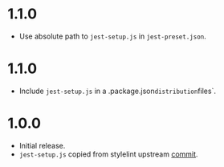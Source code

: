 # 1.1.0

-   Use absolute path to `jest-setup.js` in `jest-preset.json`.

# 1.1.0

-   Include `jest-setup.js` in a .package.json` distribution `files`.

# 1.0.0

-   Initial release.
-   `jest-setup.js` copied from stylelint upstream [commit](https://github.com/stylelint/stylelint/blob/4c90af5863acf3026d8424b49a78189106f052dc/jest-setup.js).
